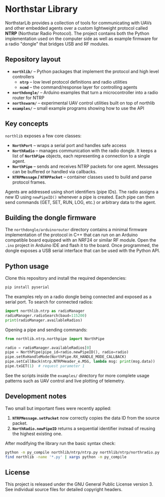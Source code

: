 # Northstar Library

NorthstarLib provides a collection of tools for communicating with UAVs and other
embedded agents over a custom lightweight protocol called **NTRP** (Northstar
Radio Protocol).  The project contains both the Python implementation used on
the computer side as well as example firmware for a radio "dongle" that bridges
USB and RF modules.

## Repository layout

- **`northlib/`** – Python packages that implement the protocol and high level
  controllers
  - **`ntrp`** – low level protocol definitions and radio utilities
  - **`ncmd`** – the command/response layer for controlling agents
- **`northdongle/`** – Arduino examples that turn a microcontroller into a
  radio router for NTRP
- **`northswarm/`** – experimental UAV control utilities built on top of
  northlib
- **`examples/`** – small example programs showing how to use the API

## Key concepts

`northlib` exposes a few core classes:

- **`NorthPort`** – wraps a serial port and handles safe access
- **`NorthRadio`** – manages communication with the radio dongle. It keeps a
  list of **`NorthPipe`** objects, each representing a connection to a single
  agent.
- **`NorthPipe`** – sends and receives NTRP packets for one agent. Messages can
  be buffered or handled via callbacks.
- **`NTRPMessage` / `NTRPPacket`** – container classes used to build and parse
  protocol frames.

Agents are addressed using short identifiers (pipe IDs).  The radio assigns a
new ID using `newPipeID()` whenever a pipe is created.  Each pipe can then send
commands (GET, SET, RUN, LOG, etc.) or arbitrary data to the agent.

## Building the dongle firmware

The `northdongle/arduinorouter` directory contains a minimal firmware
implementation of the protocol in C++ that can run on an Arduino compatible
board equipped with an NRF24 or similar RF module.  Open the `.ino` project in
Arduino IDE and flash it to the board.  Once programmed, the dongle exposes a
USB serial interface that can be used with the Python API.

## Python usage

Clone this repository and install the required dependencies:

```bash
pip install pyserial
```

The examples rely on a radio dongle being connected and exposed as a serial
port.  To search for connected radios:

```python
import northlib.ntrp as radioManager
radioManager.radioSearch(baud=115200)
print(radioManager.availableRadios)
```

Opening a pipe and sending commands:

```python
from northlib.ntrp.northpipe import NorthPipe

radio = radioManager.availableRadios[0]
pipe = NorthPipe(pipe_id=radio.newPipeID(), radio=radio)
pipe.setRxHandleMode(NorthPipe.RX_HANDLE_MODE_CALLBACK)
pipe.setCallBack(ntrp.NTRPHeader_e.MSG, lambda msg: print(msg.data))
pipe.txGET(1)  # request parameter 1
```

See the scripts inside the `examples/` directory for more complete usage
patterns such as UAV control and live plotting of telemetry.

## Development notes

Two small but important fixes were recently applied:

1. **`NTRPMessage.setPacket`** now correctly copies the data ID from the source
   packet.
2. **`NorthRadio.newPipeID`** returns a sequential identifier instead of
   reusing the highest existing one.

After modifying the library run the basic syntax check:

```bash
python -m py_compile northlib/ntrp/ntrp.py northlib/ntrp/northradio.py
find northlib -name '*.py' | xargs python -m py_compile
```

## License

This project is released under the GNU General Public License version 3.  See
individual source files for detailed copyright headers.
